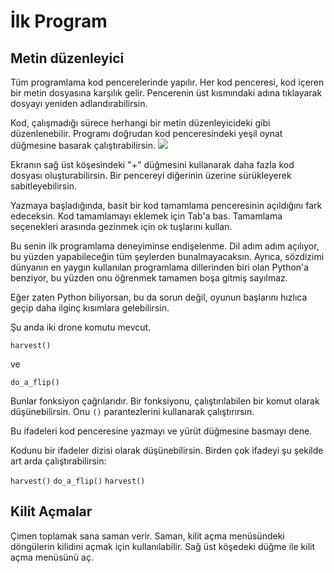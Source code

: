 # İlk Program
## Metin düzenleyici
Tüm programlama kod pencerelerinde yapılır. Her kod penceresi, kod içeren bir metin dosyasına karşılık gelir. 
Pencerenin üst kısmındaki adına tıklayarak dosyayı yeniden adlandırabilirsin.

Kod, çalışmadığı sürece herhangi bir metin düzenleyicideki gibi düzenlenebilir.
Programı doğrudan kod penceresindeki yeşil oynat düğmesine basarak çalıştırabilirsin.
![](PlayButton50)

Ekranın sağ üst köşesindeki "+" düğmesini kullanarak daha fazla kod dosyası oluşturabilirsin.
Bir pencereyi diğerinin üzerine sürükleyerek sabitleyebilirsin.

Yazmaya başladığında, basit bir kod tamamlama penceresinin açıldığını fark edeceksin.
Kod tamamlamayı eklemek için Tab'a bas.
Tamamlama seçenekleri arasında gezinmek için ok tuşlarını kullan.

Bu senin ilk programlama deneyiminse endişelenme. Dil adım adım açılıyor, bu yüzden yapabileceğin tüm şeylerden bunalmayacaksın. 
Ayrıca, sözdizimi dünyanın en yaygın kullanılan programlama dillerinden biri olan Python'a benziyor, bu yüzden onu öğrenmek tamamen boşa gitmiş sayılmaz.

Eğer zaten Python biliyorsan, bu da sorun değil, oyunun başlarını hızlıca geçip daha ilginç kısımlara gelebilirsin.

Şu anda iki drone komutu mevcut.

`harvest()`

ve 

`do_a_flip()`

Bunlar fonksiyon çağrılarıdır. Bir fonksiyonu, çalıştırılabilen bir komut olarak düşünebilirsin. Onu `()` parantezlerini kullanarak çalıştırırsın.

Bu ifadeleri kod penceresine yazmayı ve yürüt düğmesine basmayı dene.

Kodunu bir ifadeler dizisi olarak düşünebilirsin. Birden çok ifadeyi şu şekilde art arda çalıştırabilirsin:

`harvest()`
`do_a_flip()`
`harvest()`

## Kilit Açmalar
Çimen toplamak sana saman verir. Saman, kilit açma menüsündeki döngülerin kilidini açmak için kullanılabilir. Sağ üst köşedeki düğme ile kilit açma menüsünü aç.